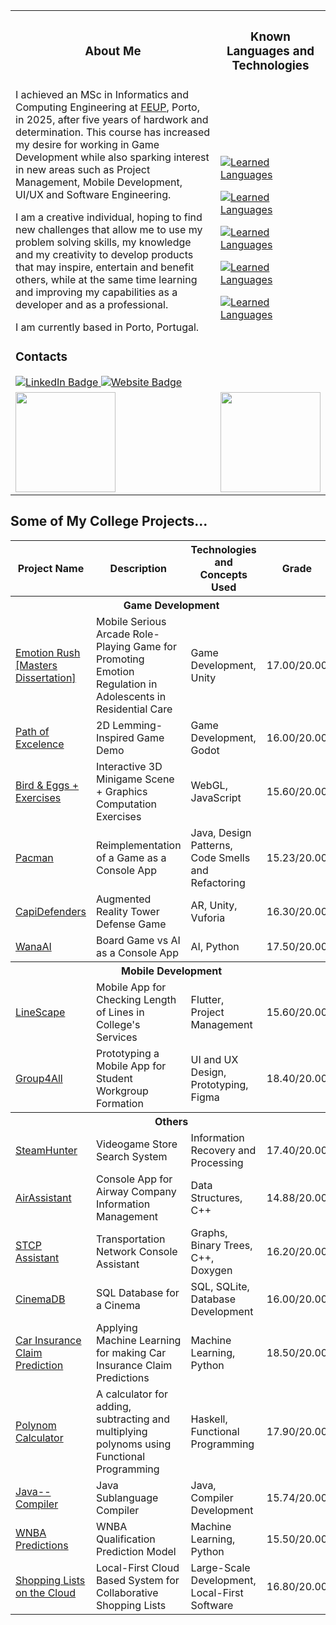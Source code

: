 <table border="0" align="center">
 <tr>
  <th width=70%>
   
   ### About Me
   </th>
   <th width = 30%>
   
   ### Known Languages and Technologies
   </th>
</tr>
 <tr>
<td>
I achieved an MSc in Informatics and Computing Engineering at <a href="https://github.com/FEUP">FEUP</a>, Porto, in 2025, after five years of hardwork and determination. This course has increased my desire for working in Game Development while also sparking interest in new areas such as Project Management, Mobile Development, UI/UX and Software Engineering. 

I am a creative individual, hoping to find new challenges that allow me to use my problem solving skills, my knowledge and my creativity to develop products that may inspire, entertain and benefit others, while at the same time learning and improving my capabilities as a developer and as a professional.

I am currently based in Porto, Portugal.
### Contacts
<a href="https://www.linkedin.com/in/pedro-gomes-245a2329b/">
   <img src="https://img.shields.io/badge/LinkedIn-0077B5?style=for-the-badge&logo=linkedin&logoColor=white" alt="LinkedIn Badge"/>
  </a>
  <a href="mailto:pedrocabgomes@outlook.pt">
   <img src="https://img.shields.io/badge/Outlook-D14836?style=for-the-badge&logo=microsoft-outlook&logoColor=white" alt="Website Badge"/>
 </a>
</td>
<td>

[![Learned Languages](https://skillicons.dev/icons?i=html,css,js,php)](https://skillicons.dev)

[![Learned Languages](https://skillicons.dev/icons?i=sqlite,postgres)](https://skillicons.dev)

[![Learned Languages](https://skillicons.dev/icons?i=c,cs,cpp)](https://skillicons.dev)

[![Learned Languages](https://skillicons.dev/icons?i=haskell,py,java,matlab)](https://skillicons.dev)

[![Learned Languages](https://skillicons.dev/icons?i=figma,flutter,laravel,unity,godot)](https://skillicons.dev)
</td>

 </tr>
<tr><td><img src="https://github-readme-stats.vercel.app/api?username=Pedro-CAB&count_private=true&theme=ayu-mirage&show_icons=true"
    height="160rem"/></td><td><img src="https://github-readme-stats.vercel.app/api/top-langs/?username=Pedro-CAB&layout=compact&theme=ayu-mirage" height="160rem"/></td></tr>
</table>

## Some of My College Projects...
<table>
  <tr>
    <th>Project Name</th>
    <th>Description</th>
    <th>Technologies and Concepts Used</th>
    <th>Grade</th>
  </tr>
  <tr><th colspan="4">Game Development</th></tr>
  <tr>
    <td><a href="https://github.com/Pedro-CAB/Emotion-Rush">Emotion Rush [Masters Dissertation]</a></td>
    <td>Mobile Serious Arcade Role-Playing Game for Promoting Emotion Regulation in Adolescents in Residential Care</td>
    <td>Game Development, Unity</td>
    <td>17.00/20.00</td>
  </tr>
  <tr>
    <td><a href="https://github.com/Pedro-CAB/DDJD-Demo/tree/main">Path of Excelence</a></td>
    <td>2D Lemming-Inspired Game Demo</td>
    <td>Game Development, Godot</td>
    <td>16.00/20.00</td>
  </tr>
  <tr>
    <td><a href="https://github.com/Pedro-CAB/Computer-Graphics?tab=readme-ov-file">Bird & Eggs + Exercises</a></td>
    <td>Interactive 3D Minigame Scene + Graphics Computation Exercises</td>
    <td>WebGL, JavaScript</td>
    <td>15.60/20.00</td>
  </tr>
  <tr>
    <td><a href="https://github.com/FEUP-LDTS-2021/ldts-project-assignment-g1102">Pacman</a></td>
    <td>Reimplementation of a Game as a Console App</td>
    <td>Java, Design Patterns, Code Smells and Refactoring</td>
    <td>15.23/20.00</td>
  </tr>
  <tr>
    <td><a href="https://github.com/Pedro-PFerreira/RVA">CapiDefenders</a></td>
    <td>Augmented Reality Tower Defense Game</td>
    <td>AR, Unity, Vuforia</td>
    <td>16.30/20.00</td>
  </tr>
  <tr>
    <td><a href="https://github.com/Pedro-CAB/IA-Project">WanaAI</a></td>
    <td>Board Game vs AI as a Console App</td>
    <td>AI, Python</td>
    <td>17.50/20.00</td>
  </tr>
  <tr><th colspan="4">Mobile Development</th></tr>
  <tr>
    <td><a href="https://github.com/LEIC-ES-2021-22/3LEIC02T5">LineScape</a></td>
    <td>Mobile App for Checking Length of Lines in College's Services</td>
    <td>Flutter, Project Management</td>
    <td>15.60/20.00</td>
  </tr>
  <tr>
    <td><a href="https://www.figma.com/proto/BAWQdh25iAYvMlHg9xhj2T/Group4All?type=design&node-id=229-76&t=VPt2h9oMod3SIYx9-0&scaling=scale-down&page-id=0%3A1&starting-point-node-id=28%3A90&show-proto-sidebar=1">Group4All</a></td>
    <td>Prototyping a Mobile App for Student Workgroup Formation</td>
    <td>UI and UX Design, Prototyping, Figma</td>
    <td>18.40/20.00</td>
  </tr>
  <tr><th colspan="4">Others</th></tr>
  <tr>
    <td><a href="https://github.com/Pedro-CAB/PRI-Project">SteamHunter</a></td>
    <td>Videogame Store Search System</td>
    <td>Information Recovery and Processing</td>
    <td>17.40/20.00</td>
  </tr>
  <tr>
    <td><a href="https://github.com/Pedro-CAB/aed2122_trabalho1">AirAssistant</a></td>
    <td>Console App for Airway Company Information Management</td>
    <td>Data Structures, C++</td>
    <td>14.88/20.00</td>
  </tr>
  <tr>
    <td><a href="https://github.com/Pedro-CAB/aedProject2/tree/main">STCP Assistant</a></td>
    <td>Transportation Network Console Assistant</td>
    <td>Graphs, Binary Trees, C++, Doxygen</td>
    <td>16.20/20.00</td>
  </tr>
  <tr>
    <td><a href="https://github.com/Pedro-CAB/CinemaBD">CinemaDB</a></td>
    <td>SQL Database for a Cinema</td>
    <td>SQL, SQLite, Database Development</td>
    <td>16.00/20.00</td>
  </tr>
  <tr>
    <td><a href="https://github.com/Pedro-CAB/IA-Project-2">Car Insurance Claim Prediction</a></td>
    <td>Applying Machine Learning for making Car Insurance Claim Predictions</td>
    <td>Machine Learning, Python</td>
    <td>18.50/20.00</td>
  </tr>
  <tr>
    <td><a href="https://github.com/Pedro-CAB/PFL-Project">Polynom Calculator</a></td>
    <td>A calculator for adding, subtracting and multiplying polynoms using Functional Programming</td>
    <td>Haskell, Functional Programming</td>
    <td>17.90/20.00</td>
  </tr>
  <tr>
    <td><a href="https://github.com/Pedro-CAB/Compilers">Java-- Compiler</a></td>
    <td>Java Sublanguage Compiler</td>
    <td>Java, Compiler Development</td>
    <td>15.74/20.00</td>
  </tr>
  <tr>
    <td><a href="https://github.com/Pedro-CAB/AC-Project">WNBA Predictions</a></td>
    <td>WNBA Qualification Prediction Model</td>
    <td>Machine Learning, Python</td>
    <td>15.50/20.00</td>
  </tr>
  <tr>
    <td><a href="https://github.com/Pedro-CAB/AC-Project">Shopping Lists on the Cloud</a></td>
    <td>Local-First Cloud Based System for Collaborative Shopping Lists</td>
    <td>Large-Scale Development, Local-First Software</td>
    <td>16.80/20.00</td>
  </tr>
</table>
<!--|[The Last Glimpse](https://github.com/lougon02/RVA2)|VR Experience Simulating a Nuclear Disaster in Space|VR, Unity|16.20/20.00|-->
<!--|[orfeao.fe.up.pt](https://github.com/Pedro-CAB/projeto-integrador)|Internal Management Website for Orfeão Universitário do Porto|Laravel, Web Dev|16.00/20.00|-->
<!--|[Manufacturing Execution Service](https://github.com/FEUP-MEIC-DS-2023-1MEIC03/MES)|Management Tool for Industrial Manufacturing Machines|Web Dev, Large-Scale Development|16.00/20.00|-->

<!---------------------------------[ Badges ]---------------------------------->

[Badge License]: https://img.shields.io/badge/-BY_SA_4.0-ae6c18.svg?style=for-the-badge&labelColor=EF9421&logoColor=white&logo=CreativeCommons
[Badge Likes]: https://img.shields.io/github/stars/MarkedDown/Buttons?style=for-the-badge&labelColor=d0ab23&color=b0901e&logoColor=white&logo=Trustpilot

<!---
Pedro-CAB/Pedro-CAB is a ✨ special ✨ repository because its `README.md` (this file) appears on your GitHub profile.
You can click the Preview link to take a look at your changes.
--->
